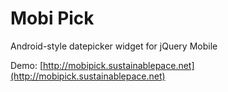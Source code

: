 Mobi Pick
=========

Android-style datepicker widget for jQuery Mobile

Demo: [http://mobipick.sustainablepace.net](http://mobipick.sustainablepace.net)

